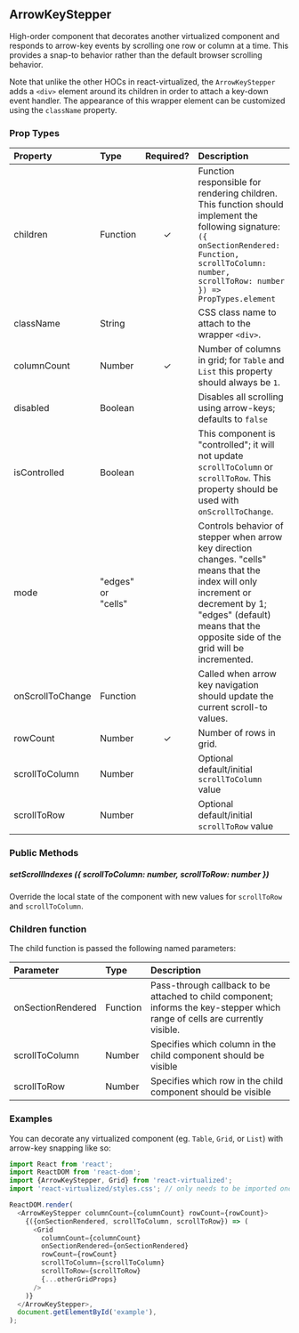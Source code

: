 ## ArrowKeyStepper

High-order component that decorates another virtualized component and responds to arrow-key events by scrolling one row or column at a time.
This provides a snap-to behavior rather than the default browser scrolling behavior.

Note that unlike the other HOCs in react-virtualized, the `ArrowKeyStepper` adds a `<div>` element around its children in order to attach a key-down event handler.
The appearance of this wrapper element can be customized using the `className` property.

### Prop Types

| Property         | Type               | Required? | Description                                                                                                                                                                                                        |
| :--------------- | :----------------- | :-------: | :----------------------------------------------------------------------------------------------------------------------------------------------------------------------------------------------------------------- |
| children         | Function           |     ✓     | Function responsible for rendering children. This function should implement the following signature: `({ onSectionRendered: Function, scrollToColumn: number, scrollToRow: number }) => PropTypes.element`         |
| className        | String             |           | CSS class name to attach to the wrapper `<div>`.                                                                                                                                                                   |
| columnCount      | Number             |     ✓     | Number of columns in grid; for `Table` and `List` this property should always be `1`.                                                                                                                              |
| disabled         | Boolean            |           | Disables all scrolling using arrow-keys; defaults to `false`                                                                                                                                                       |
| isControlled     | Boolean            |           | This component is "controlled"; it will not update `scrollToColumn` or `scrollToRow`. This property should be used with `onScrollToChange`.                                                                        |
| mode             | "edges" or "cells" |           | Controls behavior of stepper when arrow key direction changes. "cells" means that the index will only increment or decrement by 1; "edges" (default) means that the opposite side of the grid will be incremented. |
| onScrollToChange | Function           |           | Called when arrow key navigation should update the current scroll-to values.                                                                                                                                       |
| rowCount         | Number             |     ✓     | Number of rows in grid.                                                                                                                                                                                            |
| scrollToColumn   | Number             |           | Optional default/initial `scrollToColumn` value                                                                                                                                                                    |
| scrollToRow      | Number             |           | Optional default/initial `scrollToRow` value                                                                                                                                                                       |

### Public Methods

##### setScrollIndexes ({ scrollToColumn: number, scrollToRow: number })

Override the local state of the component with new values for `scrollToRow` and `scrollToColumn`.

### Children function

The child function is passed the following named parameters:

| Parameter         | Type     | Description                                                                                                                  |
| :---------------- | :------- | :--------------------------------------------------------------------------------------------------------------------------- |
| onSectionRendered | Function | Pass-through callback to be attached to child component; informs the key-stepper which range of cells are currently visible. |
| scrollToColumn    | Number   | Specifies which column in the child component should be visible                                                              |
| scrollToRow       | Number   | Specifies which row in the child component should be visible                                                                 |

### Examples

You can decorate any virtualized component (eg. `Table`, `Grid`, or `List`) with arrow-key snapping like so:

```javascript
import React from 'react';
import ReactDOM from 'react-dom';
import {ArrowKeyStepper, Grid} from 'react-virtualized';
import 'react-virtualized/styles.css'; // only needs to be imported once

ReactDOM.render(
  <ArrowKeyStepper columnCount={columnCount} rowCount={rowCount}>
    {({onSectionRendered, scrollToColumn, scrollToRow}) => (
      <Grid
        columnCount={columnCount}
        onSectionRendered={onSectionRendered}
        rowCount={rowCount}
        scrollToColumn={scrollToColumn}
        scrollToRow={scrollToRow}
        {...otherGridProps}
      />
    )}
  </ArrowKeyStepper>,
  document.getElementById('example'),
);
```
